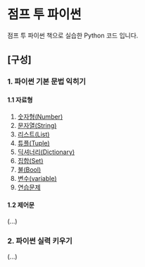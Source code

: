 # 점프 투 파이썬
점프 투 파이썬 책으로 실습한 Python 코드 입니다.

## [구성]
### 1. 파이썬 기본 문법 익히기
#### 1.1 자료형
1. [숫자형(Number)](./DataType/Number.py)
2. [문자열(String)](./DataType/String.py)
3. [리스트(List)](./DataType/List.py)
4. [튜플(Tuple)](./DataType/Tuple.py)
5. [딕셔너리(Dictionary)](./DataType/Dictionary.py)
6. [집합(Set)](./DataType/Set.py)
7. [불(Bool)](./DataType/Bool.py)
8. [변수(variable)](./DataType/Variable.py)
9. [연습문제](./DataType/ExerciseProblem.py)

#### 1.2 제어문

(...)

### 2. 파이썬 실력 키우기

(...)